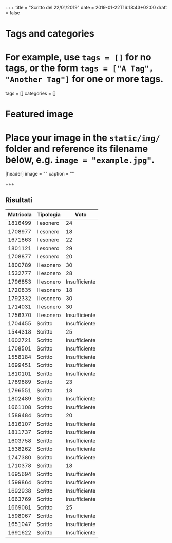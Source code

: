+++
title = "Scritto del 22/01/2019"
date = 2019-01-22T16:18:43+02:00
draft = false

# Tags and categories
# For example, use `tags = []` for no tags, or the form `tags = ["A Tag", "Another Tag"]` for one or more tags.
tags = []
categories = []

# Featured image
# Place your image in the `static/img/` folder and reference its filename below, e.g. `image = "example.jpg"`.
[header]
image = ""
caption = ""

+++

## Risultati

Matricola | Tipologia | Voto
----------- | --------------- | ---------------
1816499 | I esonero | 24
1708977 | I esonero | 18
1671863 | I esonero | 22
1801121 | I esonero | 29
1708877 | I esonero | 20
1800789 | II esonero | 30
1532777 | II esonero | 28
1796853 | II esonero | Insufficiente
1720835 | II esonero | 18
1792332 | II esonero | 30
1714031 | II esonero | 30
1756370 | II esonero | Insufficiente
1704455 | Scritto | Insufficiente
1544318 | Scritto | 25
1602721 | Scritto | Insufficiente
1708501 | Scritto | Insufficiente
1558184 | Scritto | Insufficiente
1699451 | Scritto | Insufficiente
1810101 | Scritto | Insufficiente
1789889 | Scritto | 23
1796551 | Scritto | 18
1802489 | Scritto | Insufficiente
1661108 | Scritto | Insufficiente
1589484 | Scritto | 20
1816107 | Scritto | Insufficiente
1811737 | Scritto | Insufficiente
1603758 | Scritto | Insufficiente
1538262 | Scritto | Insufficiente
1747380 | Scritto | Insufficiente
1710378 | Scritto | 18
1695694 | Scritto | Insufficiente
1599864 | Scritto | Insufficiente
1692938 | Scritto | Insufficiente
1663769 | Scritto | Insufficiente
1669081 | Scritto | 25
1598067 | Scritto | Insufficiente
1651047 | Scritto | Insufficiente
1691622 | Scritto | Insufficiente

